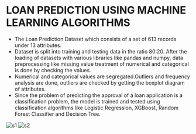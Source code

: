 # LOAN PREDICTION USING MACHINE LEARNING ALGORITHMS

- The Loan Prediction Dataset which consists of a set of 613 records under 13 attributes. 
- Dataset is split into training and testing data in the ratio 80:20. After the loading of datasets with various libraries like pandas and numpy, data preprocessing like missing value treatment of numerical and categorical is done by checking the values. 
- Numerical and categorical values are segregated.Outliers and frequency analysis are done, outliers are checked by getting the boxplot diagram of attributes. 
- Since the problem of predicting the approval of a loan application is a classification problem, the model is trained and tested using classification algorithms like Logistic Regression, XGBoost, Random Forest Classifier and Decision Tree. 

![s1](https://user-images.githubusercontent.com/82106569/174936481-551ec97a-c990-407c-91ab-3cafa4062fdc.png)
![s2](https://user-images.githubusercontent.com/82106569/174936500-bdcafc94-8484-447e-b99a-302852b31c28.png)
